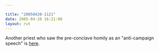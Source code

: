 ```yaml
---

title: "20050420-1121"
date: 2005-04-20 16:21:00
layout: rut
---
```


<p> Another priest who saw the pre-conclave
homily as an "anti-campaign speech" is <a href="http://www.ncregister.com/current/interview.htm">here</a>.</p>

